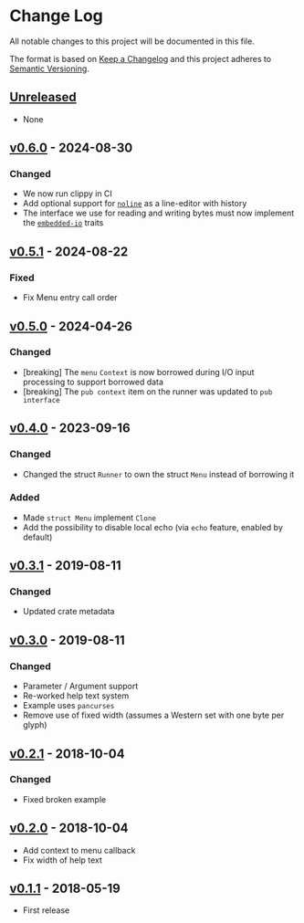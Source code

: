 # Change Log

All notable changes to this project will be documented in this file.

The format is based on [Keep a Changelog](http://keepachangelog.com/)
and this project adheres to [Semantic Versioning](http://semver.org/).

## [Unreleased](https://github.com/rust-embedded-community/menu/compare/v0.6.0...master)

* None

## [v0.6.0] - 2024-08-30

### Changed

* We now run clippy in CI
* Add optional support for [`noline`](https://crates.io/crates/noline) as a line-editor with history 
* The interface we use for reading and writing bytes must now implement the [`embedded-io`](https://crates.io/crates/embedded-io) traits

## [v0.5.1] - 2024-08-22

### Fixed

* Fix Menu entry call order

## [v0.5.0] - 2024-04-26

### Changed

* [breaking] The `menu` `Context` is now borrowed during I/O input processing to support borrowed data
* [breaking] The `pub context` item on the runner was updated to `pub interface`

## [v0.4.0] - 2023-09-16

### Changed

* Changed the struct `Runner` to own the struct `Menu` instead of borrowing it

### Added

* Made `struct Menu` implement `Clone`
* Add the possibility to disable local echo (via `echo` feature, enabled by default)

## [v0.3.1] - 2019-08-11

### Changed

* Updated crate metadata

## [v0.3.0] - 2019-08-11

### Changed

* Parameter / Argument support
* Re-worked help text system
* Example uses `pancurses`
* Remove use of fixed width (assumes a Western set with one byte per glyph)

## [v0.2.1] - 2018-10-04

### Changed

* Fixed broken example

## [v0.2.0] - 2018-10-04

* Add context to menu callback
* Fix width of help text

## [v0.1.1] - 2018-05-19

* First release

[v0.6.0]: https://github.com/rust-embedded-community/menu/releases/tag/v0.6.0
[v0.5.1]: https://github.com/rust-embedded-community/menu/releases/tag/v0.5.1
[v0.5.0]: https://github.com/rust-embedded-community/menu/releases/tag/v0.5.0
[v0.4.0]: https://github.com/rust-embedded-community/menu/releases/tag/v0.4.0
[v0.3.2]: https://github.com/rust-embedded-community/menu/releases/tag/v0.3.2
[v0.3.1]: https://github.com/rust-embedded-community/menu/releases/tag/v0.3.1
[v0.3.0]: https://github.com/rust-embedded-community/menu/releases/tag/v0.3.0
[v0.2.1]: https://github.com/rust-embedded-community/menu/releases/tag/v0.2.1
[v0.2.0]: https://github.com/rust-embedded-community/menu/releases/tag/v0.2.0
[v0.1.1]: https://github.com/rust-embedded-community/menu/releases/tag/v0.1.1
